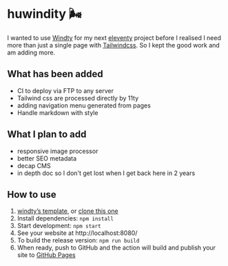 # huwindity 🌬️

I wanted to use [Windty](https://github.com/distantcam/windty/) for my next [eleventy](https://www.11ty.dev/) project before I realised I need more than just a single page with [Tailwindcss](https://tailwindcss.com/). So I kept the good work and am adding more.

## What has been added
- CI to deploy via FTP to any server
- Tailwind css are processed directly by 11ty
- adding navigation menu generated from pages
- Handle markdown with style

## What I plan to add
- responsive image processor
- better SEO metadata
- decap CMS
- in depth doc so I don't get lost when I get back here in 2 years

## How to use
1. [windty’s template](https://github.com/distantcam/windty/generate), or [clone this one](https://docs.github.com/en/free-pro-team@latest/github/creating-cloning-and-archiving-repositories/cloning-a-repository)
2. Install dependencies: `npm install`
3. Start development: `npm start`
4. See your website at http://localhost:8080/
5. To build the release version: `npm run build`
6. When ready, push to GitHub and the action will build and publish your site to [GitHub Pages](https://docs.github.com/en/free-pro-team@latest/github/working-with-github-pages)
